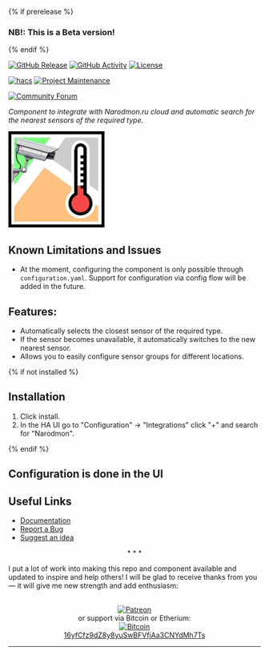 {% if prerelease %}
### NB!: This is a Beta version!
{% endif %}

[![GitHub Release][releases-shield]][releases]
[![GitHub Activity][commits-shield]][commits]
[![License][license-shield]][license]

[![hacs][hacs-shield]][hacs]
[![Project Maintenance][maintenance-shield]][user_profile]

[![Community Forum][forum-shield]][forum]

_Component to integrate with Narodmon.ru cloud and automatic search for the nearest sensors of the required type._

![NarodMon.ru Logo](narodmon-logo.png)

## Known Limitations and Issues

- At the moment, configuring the component is only possible through `configuration.yaml`. Support for configuration via config flow will be added in the future.

## Features:

- Automatically selects the closest sensor of the required type.
- If the sensor becomes unavailable, it automatically switches to the new nearest sensor.
- Allows you to easily configure sensor groups for different locations.

{% if not installed %}
## Installation

1. Click install.
1. In the HA UI go to "Configuration" -> "Integrations" click "+" and search for "Narodmon".

{% endif %}
## Configuration is done in the UI

<!---->

## Useful Links

- [Documentation][component]
- [Report a Bug][report_bug]
- [Suggest an idea][suggest_idea]

<p align="center">* * *</p>
I put a lot of work into making this repo and component available and updated to inspire and help others! I will be glad to receive thanks from you — it will give me new strength and add enthusiasm:
<p align="center"><br>
<a href="https://www.patreon.com/join/limych?" target="_blank"><img src="http://khrolenok.ru/support_patreon.png" alt="Patreon" width="250" height="48"></a>
<br>or&nbsp;support via Bitcoin or Etherium:<br>
<a href="https://sochain.com/a/mjz640g" target="_blank"><img src="http://khrolenok.ru/support_bitcoin.png" alt="Bitcoin" width="150"><br>
16yfCfz9dZ8y8yuSwBFVfiAa3CNYdMh7Ts</a>
</p>

***

[component]: https://github.com/Limych/ha-narodmon
[commits-shield]: https://img.shields.io/github/commit-activity/y/Limych/ha-narodmon.svg?style=popout
[commits]: https://github.com/Limych/ha-narodmon/commits/master
[hacs-shield]: https://img.shields.io/badge/HACS-Custom-orange.svg?style=popout
[hacs]: https://hacs.xyz
[exampleimg]: example.png
[forum-shield]: https://img.shields.io/badge/community-forum-brightgreen.svg?style=popout
[forum]: https://community.home-assistant.io/
[license]: https://github.com/Limych/ha-narodmon/blob/main/LICENSE.md
[license-shield]: https://img.shields.io/badge/license-Creative_Commons_BY--NC--SA_License-lightgray.svg?style=popout
[maintenance-shield]: https://img.shields.io/badge/maintainer-Andrey%20Khrolenok%20%40Limych-blue.svg?style=popout
[releases-shield]: https://img.shields.io/github/release/Limych/ha-narodmon.svg?style=popout
[releases]: https://github.com/Limych/ha-narodmon/releases
[releases-latest]: https://github.com/Limych/ha-narodmon/releases/latest
[user_profile]: https://github.com/Limych
[report_bug]: https://github.com/Limych/ha-narodmon/issues/new?template=bug_report.md
[suggest_idea]: https://github.com/Limych/ha-narodmon/issues/new?template=feature_request.md
[contributors]: https://github.com/Limych/ha-narodmon/graphs/contributors
